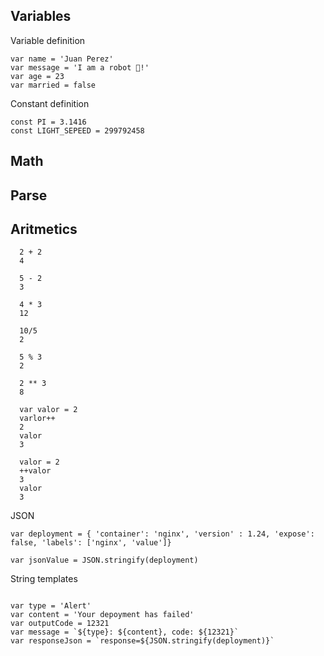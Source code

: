 ## Variables

Variable definition

```
var name = 'Juan Perez'
var message = 'I am a robot 🤖!'
var age = 23
var married = false
```

Constant definition
```
const PI = 3.1416
const LIGHT_SEPEED = 299792458
```

## Math

## Parse

## Aritmetics


```
  2 + 2
  4

  5 - 2
  3

  4 * 3
  12

  10/5
  2

  5 % 3
  2

  2 ** 3
  8

  var valor = 2
  varlor++
  2
  valor
  3

  valor = 2
  ++valor
  3
  valor
  3
```

JSON
```
var deployment = { 'container': 'nginx', 'version' : 1.24, 'expose': false, 'labels': ['nginx', 'value']}

var jsonValue = JSON.stringify(deployment)
```

String templates
```

var type = 'Alert'
var content = 'Your depoyment has failed'
var outputCode = 12321
var message = `${type}: ${content}, code: ${12321}`
var responseJson = `response=${JSON.stringify(deployment)}`

```

